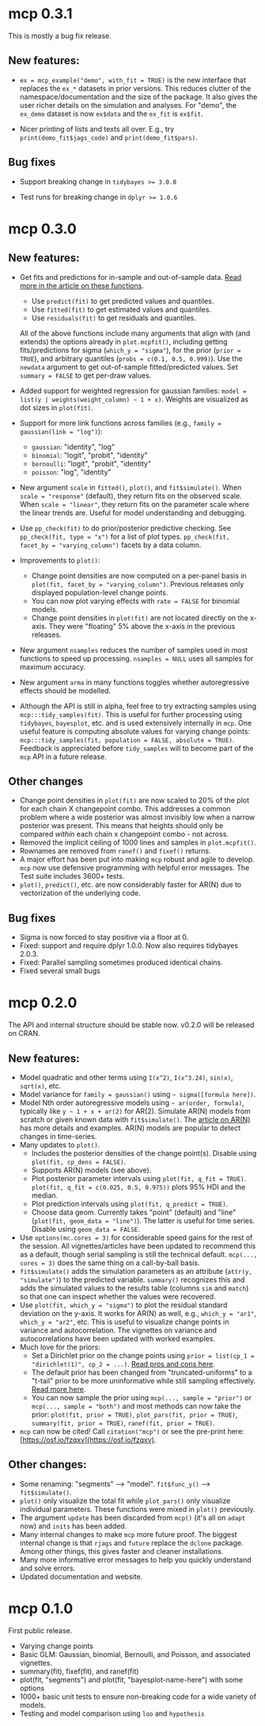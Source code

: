 # mcp 0.3.1

This is mostly a bug fix release.

## New features:

 * `ex = mcp_example("demo", with_fit = TRUE)` is the new interface that replaces the `ex_*` datasets in prior versions. This reduces clutter of the namespace/documentation and the size of the package. It also gives the user richer details on the simulation and analyses. For "demo", the `ex_demo` dataset is now `ex$data` and the `ex_fit` is `ex$fit`.

 * Nicer printing of lists and texts all over. E.g., try `print(demo_fit$jags_code)` and `print(demo_fit$pars)`.


## Bug fixes

 * Support breaking change in `tidybayes >= 3.0.0`
 
 * Test runs for breaking change in `dplyr >= 1.0.6`




# mcp 0.3.0

## New features:

 * Get fits and predictions for in-sample and out-of-sample data. [Read more in the article on these functions](https://lindeloev.github.io/mcp/articles/predict.html).
   - Use `predict(fit)` to get predicted values and quantiles. 
   - Use `fitted(fit)` to get estimated values and quantiles. 
   - Use `residuals(fit)` to get residuals and quantiles.
   
   All of the above functions include many arguments that align with (and extends) the options already in `plot.mcpfit()`, including getting fits/predictions for sigma (`which_y = "sigma"`), for the prior (`prior = TRUE`), and arbitrary quantiles (`probs = c(0.1, 0.5, 0.999)`). Use the `newdata` argument to get out-of-sample fitted/predicted values. Set `summary = FALSE` to get per-draw values.
 
 * Added support for weighted regression for gaussian families: `model = list(y | weights(weight_column) ~ 1 + x)`. Weights are visualized as dot sizes in `plot(fit)`.

 * Support for more link functions across families (e.g., `family = gaussian(link = "log")`):
   - `gaussian`: "identity", "log"
   - `binomial`: "logit", "probit", "identity"
   - `bernoulli`: "logit", "probit", "identity"
   - `poisson`: "log", "identity"

 * New argument `scale` in `fitted()`, `plot()`, and `fit$simulate()`. When `scale = "response"` (default), they return fits on the observed scale. When `scale = "linear"`, they return fits on the parameter scale where the linear trends are. Useful for model understanding and debugging.
 
 * Use `pp_check(fit)` to do prior/posterior predictive checking. See `pp_check(fit, type = "x")` for a list of plot types. `pp_check(fit, facet_by = "varying_column")` facets by a data column.

 * Improvements to `plot()`:
   - Change point densities are now computed on a per-panel basis in `plot(fit, facet_by = "varying_column")`. Previous releases only displayed population-level change points.
   - You can now plot varying effects with `rate = FALSE` for binomial models.
   - Change point densities in `plot(fit)` are not located directly on the x-axis. They were "floating" 5% above the x-axis in the previous releases.
 
 * New argument `nsamples` reduces the number of samples used in most functions to speed up processing. `nsamples = NULL` uses all samples for maximum accuracy.
 
 * New argument `arma` in many functions toggles whether autoregressive effects should be modelled.
 
 * Although the API is still in alpha, feel free to try extracting samples using `mcp:::tidy_samples(fit)`. This is useful for further processing using `tidybayes`, `bayesplot`, etc. and is used extensively internally in `mcp`. One useful feature is computing absolute values for varying change points: `mcp:::tidy_samples(fit, population = FALSE, absolute = TRUE)`. Feedback is appreciated before `tidy_samples` will to become part of the `mcp` API in a future release.


## Other changes

 * Change point densities in `plot(fit)` are now scaled to 20% of the plot for each chain X changepoint combo. This addresses a common problem where a wide posterior was almost invisibly low when a narrow posterior was present. This means that heights should only be compared *within* each chain x changepoint combo - not across.
 * Removed the implicit ceiling of 1000 lines and samples in `plot.mcpfit()`.
 * Rownames are removed from `ranef()` and `fixef()` returns.
 * A major effort has been put into making `mcp` robust and agile to develop. `mcp` now use defensive programming with helpful error messages. The Test suite includes 3600+ tests.
 * `plot()`, `predict()`, etc. are now considerably faster for AR(N) due to vectorization of the underlying code. 


## Bug fixes

 * Sigma is now forced to stay positive via a floor at 0.
 * Fixed: support and require dplyr 1.0.0. Now also requires tidybayes 2.0.3.
 * Fixed: Parallel sampling sometimes produced identical chains.
 * Fixed several small bugs


# mcp 0.2.0
The API and internal structure should be stable now. v0.2.0 will be released on CRAN.

## New features: 

 * Model quadratic and other terms using `I(x^2)`, `I(x^3.24)`, `sin(x)`, `sqrt(x)`, etc.
 * Model variance for `family = gaussian()` using `~ sigma([formula here])`.
 * Model Nth order autoregressive models using `~ ar(order, formula)`, typically like `y ~ 1 + x + ar(2)` for AR(2). Simulate AR(N) models from scratch or given known data with `fit$simulate()`. The [article on AR(N)](https://lindeloev.github.io/mcp/articles/arma.html) has more details and examples. AR(N) models are popular to detect changes in time-series.
 * Many updates to `plot()`.
   - Includes the posterior densities of the change point(s). Disable using `plot(fit, cp_dens = FALSE)`.
   - Supports AR(N) models (see above).
   - Plot posterior parameter intervals using `plot(fit, q_fit = TRUE)`. `plot(fit, q_fit = c(0.025, 0.5, 0.975))` plots 95% HDI and the median.
   - Plot prediction intervals using `plot(fit, q_predict = TRUE)`.
   - Choose data geom. Currently takes "point" (default) and "line" (`plot(fit, geom_data = "line")`). The latter is useful for time series. Disable using `geom_data = FALSE`.
 * Use `options(mc.cores = 3)` for considerable speed gains for the rest of the session. All vignettes/articles have been updated to recommend this as a default, though serial sampling is still the technical default. `mcp(..., cores = 3)` does the same thing on a call-by-ball basis.
 * `fit$simulate()` adds the simulation parameters as an attribute (`attr(y, "simulate")`) to the predicted variable. `summary()` recognizes this and adds the simulated values to the results table (columns `sim` and `match`) so that one can inspect whether the values were recovered.
 * Use `plot(fit, which_y = "sigma")` to plot the residual standard deviation on the y-axis. It works for AR(N) as well, e.g., `which_y = "ar1"`, `which_y = "ar2"`, etc. This is useful to visualize change points in variance and autocorrelation. The vignettes on variance and autocorrelations have been updated with worked examples.
 * Much love for the priors:
   - Set a Dirichlet prior on the change points using `prior = list(cp_1 = "dirichlet(1)", cp_2 = ...)`. [Read pros and cons here](https://lindeloev.github.io/mcp/articles/priors.html).
   - The default prior has been changed from "truncated-uniforms" to a "t-tail" prior to be more uninformative while still sampling effectively. [Read more here](https://lindeloev.github.io/mcp/articles/priors.html).
   - You can now sample the prior using `mcp(..., sample = "prior")` or `mcp(..., sample = "both")` and most methods can now take the prior: `plot(fit, prior = TRUE)`, `plot_pars(fit, prior = TRUE)`, `summary(fit, prior = TRUE)`, `ranef(fit, prior = TRUE)`.
 * `mcp` can now be cited! Call `citation("mcp")` or see the pre-print here: [https://osf.io/fzqxv](https://osf.io/fzqxv).

## Other changes:
 * Some renaming: "segments" --> "model". `fit$func_y()` --> `fit$simulate()`.
 * `plot()` only visualize the total fit while `plot_pars()` only visualize individual parameters. These functions were mixed in `plot()` previously.
 * The argument `update` has been discarded from `mcp()` (it's all on `adapt` now) and `inits` has been added.
 * Many internal changes to make `mcp` more future proof. The biggest internal change is that `rjags` and `future` replace the `dclone` package. Among other things, this gives faster and cleaner installations.
 * Many more informative error messages to help you quickly understand and solve errors.
 * Updated documentation and website.
 

# mcp 0.1.0
First public release.

 * Varying change points
 * Basic GLM: Gaussian, binomial, Bernoulli, and Poisson, and associated vignettes.
 * summary(fit), fixef(fit), and ranef(fit)
 * plot(fit, "segments") and plot(fit, "bayesplot-name-here") with some options
 * 1000+ basic unit tests to ensure non-breaking code for a wide variety of models.
 * Testing and model comparison using `loo` and `hypothesis`
